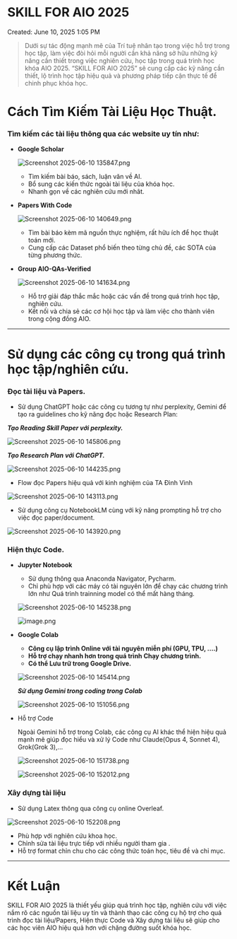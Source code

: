 # SKILL FOR AIO 2025

Created: June 10, 2025 1:05 PM

> Dưới sự tác động mạnh mẽ của Trí tuệ nhân tạo trong việc hỗ trợ trong học tập, làm việc đòi hỏi mỗi người cần khả năng sở hữu những kỹ năng cần thiết trong việc nghiên cứu, học tập trong quá trình học khóa AIO 2025. “SKILL FOR AIO 2025” sẽ cung cấp các kỹ năng cần thiết, lộ trình học tập hiệu quả và phương pháp tiếp cận thực tế để chinh phục khóa học.
> 

# **Cách Tìm Kiếm Tài Liệu Học Thuật.**

### Tìm kiếm các tài liệu thông qua các website uy tín như:

- **Google [](https://scholar.google.com/)Scholar**
    
    ![Screenshot 2025-06-10 135847.png](Screenshot_2025-06-10_135847.png)
    
    - Tìm kiếm bài báo, sách, luận văn về AI.
    - Bổ sung các kiến thức ngoài tài liệu của khóa học.
    - Nhanh gọn về các nghiên cứu mới nhât.
- **Papers With Code**
    
    ![Screenshot 2025-06-10 140649.png](Screenshot_2025-06-10_140649.png)
    
    - Tìm bài báo kèm mã nguồn thực nghiệm, rất hữu ích để học thuật toán mới.
    - Cung cấp các Dataset phổ biến theo từng chủ đề, các SOTA của từng phương thức.
- **Group AIO-QAs-Verified**
    
    ![Screenshot 2025-06-10 141634.png](Screenshot_2025-06-10_141634.png)
    
    - Hỗ trợ giải đáp thắc mắc hoặc các vấn đề trong quá trình học tập, nghiên cứu.
    - Kết nối và chia sẻ các cơ hội học tập và làm việc cho thành viên trong cộng đồng AIO.

---

# Sử dụng các công cụ trong quá trình học tập/nghiên cứu.

### Đọc tài liệu và Papers.

- Sử dụng ChatGPT hoặc các công cụ tương tự như perplexity, Gemini để tạo ra  guidelines cho kỹ năng đọc hoặc Research Plan:

***Tạo Reading Skill Paper với perplexity.***

![Screenshot 2025-06-10 145806.png](Screenshot_2025-06-10_145806.png)

***Tạo Research Plan với ChatGPT.***

![Screenshot 2025-06-10 144235.png](Screenshot_2025-06-10_144235.png)

- Flow đọc Papers hiệu quả với kinh nghiệm của TA Đình Vinh

![Screenshot 2025-06-10 143113.png](Screenshot_2025-06-10_143113.png)

- Sử dụng công cụ NotebookLM cùng với kỹ năng prompting hỗ trợ cho việc đọc paper/document.

![Screenshot 2025-06-10 143920.png](Screenshot_2025-06-10_143920.png)

### **Hiện thực Code.**

- **Jupyter Notebook**
    - Sử dụng thông qua Anaconda Navigator, Pycharm.
    - Chỉ phù hợp với các máy có tài nguyên lớn để chạy các chương trình lớn như Quá trình trainning model có thể mất hàng tháng.
    
    ![Screenshot 2025-06-10 145238.png](Screenshot_2025-06-10_145238.png)
    
    ![image.png](image.png)
    
- **Google Colab**
    - **Công cụ lập trình Online với tài nguyên miễn phí (GPU, TPU, ….)**
    - **Hỗ trợ chạy nhanh hơn trong quá trình Chạy chương trình.**
    - **Có thể Lưu trữ trong Google Drive.**
    
    ![Screenshot 2025-06-10 145414.png](Screenshot_2025-06-10_145414.png)
    
    ***Sử dụng Gemini trong coding  trong Colab***
    
    ![Screenshot 2025-06-10 151056.png](Screenshot_2025-06-10_151056.png)
    
- Hỗ trợ Code
    
    Ngoài Gemini hỗ trợ trong Colab, các công cụ AI khác thể hiện hiệu quả mạnh mẽ giúp đọc hiểu và xử lý Code như Claude(Opus 4, Sonnet 4), Grok(Grok 3),… 
    
    ![Screenshot 2025-06-10 151738.png](Screenshot_2025-06-10_151738.png)
    
    ![Screenshot 2025-06-10 152012.png](Screenshot_2025-06-10_152012.png)
    

### Xây dựng tài liệu

- Sử dụng Latex thông qua công cụ online Overleaf.

![Screenshot 2025-06-10 152208.png](Screenshot_2025-06-10_152208.png)

- Phù hợp với nghiên cứu khoa học.
- Chỉnh sửa tài liệu trực tiếp với nhiều người tham gia .
- Hỗ trợ format chỉn chu cho các công thức toán học, tiêu đề và chỉ mục.

---

# Kết Luận

SKILL FOR AIO 2025 là thiết yếu giúp quá trình học tập, nghiên cứu với việc nắm rõ các nguồn tài liệu uy tín và thành thạo các công cụ hộ trợ cho quá trình đọc tài liệu/Papers, Hiện thực Code và Xây dựng tài liệu sẽ giúp cho các học viên AIO hiệu quả hơn với chặng đường suốt khóa học.